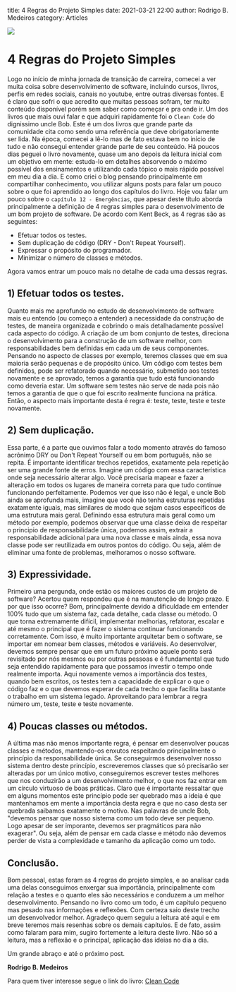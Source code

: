title: 4 Regras do Projeto Simples
date: 2021-03-21 22:00
author: Rodrigo B. Medeiros
category: Articles

![][main_image]

# 4 Regras do Projeto Simples
  
  
Logo no início de minha jornada de transição de carreira, comecei a ver muita coisa sobre desenvolvimento de software, incluindo cursos, livros, perfis em redes sociais, canais no youtube, entre outras diversas fontes. E é claro que sofri o que acredito que muitas pessoas sofram, ter muito conteúdo disponível porém sem saber como começar e pra onde ir.
Um dos livros que mais ouvi falar e que adquiri rapidamente foi o `Clean Code` do dignissimo uncle Bob. Este é um dos livros que grande parte da comunidade cita como sendo uma referência que deve obrigatoriamente ser lida. Na época, comecei a lê-lo mas de fato estava bem no início de tudo e não consegui entender grande parte de seu conteúdo.
Há poucos dias peguei o livro novamente, quase um ano depois da leitura inicial com um objetivo em mente: estuda-lo em detalhes absorvendo o máximo possível dos ensinamentos e utilizando cada tópico o mais rápido possível em meu dia a dia. E como criei o blog pensando principalmente em compartilhar conhecimento, vou utilizar alguns posts para falar um pouco sobre o que foi aprendido ao longo dos capítulos do livro.
Hoje vou falar um pouco sobre o `capítulo 12 - Emergências`, que apesar deste título aborda principalmente a definição de 4 regras simples para o desenvolvimento de um bom projeto de software. De acordo com Kent Beck, as 4 regras são as seguintes:

- Efetuar todos os testes.
- Sem duplicação de código (DRY - Don't Repeat Yourself).
- Expressar o propósito do programador.
- Minimizar o número de classes e métodos.

Agora vamos entrar um pouco mais no detalhe de cada uma dessas regras.

## 1) Efetuar todos os testes.

Quanto mais me aprofundo no estudo de desenvolvimento de software mais eu entendo (ou começo a entender) a necessidade da construção de testes, de maneira organizada e cobrindo o mais detalhadamente possível cada aspecto do código. A criação de um bom conjunto de testes, direciona o desenvolvimento para a construção de um software melhor, com responsabilidades bem definidas em cada um de seus componentes. Pensando no aspecto de classes por exemplo, teremos classes que em sua maioria serão pequenas e de propósito único. Um código com testes bem definidos, pode ser refatorado quando necessário, submetido aos testes novamente e se aprovado, temos a garantia que tudo está funcionando como deveria estar. Um software sem testes não serve de nada pois não temos a garantia de que o que foi escrito realmente funciona na prática. Então, o aspecto mais importante desta é regra é: teste, teste, teste e teste novamente.

## 2) Sem duplicação.

Essa parte, é a parte que ouvimos falar a todo momento através do famoso acrônimo DRY ou Don't Repeat Yourself ou em bom português, não se repita. É importante identificar trechos repetidos, exatamente pela repetição ser uma grande fonte de erros. Imagine um código com essa característica onde seja necessário alterar algo. Você precisaria mapear e fazer a alteração em todos os lugares de maneira correta para que tudo continue funcionando perfeitamente. Podemos ver que isso não é legal, e uncle Bob ainda se aprofunda mais, imagine que você não tenha estruturas repetidas exatamente iguais, mas similares de modo que sejam casos específicos de uma estrutura mais geral. Definindo essa estrutura mais geral como um método por exemplo, podemos observar que uma classe deixa de respeitar o principio de responsabilidade única, podemos assim, extrair a responsabilidade adicional para uma nova classe e mais ainda, essa nova classe pode ser reutilizada em outros pontos do código. Ou seja, além de eliminar uma fonte de problemas, melhoramos o nosso software.

## 3) Expressividade.

Primeiro uma pergunda, onde estão os maiores custos de um projeto de software? Acertou quem respondeu que é na manutenção de longo prazo. E por que isso ocorre? Bom, principalmente devido a dificuldade em entender 100% tudo que um sistema faz, cada detalhe, cada classe ou método. O que torna extremamente difícil, implementar melhorias, refatorar, escalar e até mesmo o principal que é fazer o sistema continuar funcionando corretamente. Com isso, é muito importante arquitetar bem o software, se importar em nomear bem classes, métodos e variáveis. Ao desenvolver, devemos sempre pensar que em um futuro próximo aquele ponto será revisitado por nós mesmos ou por outras pessoas e é fundamental que tudo seja entendido rapidamente para que possamos investir o tempo onde realmente importa. Aqui novamente vemos a importância dos testes, quando bem escritos, os testes tem a capacidade de explicar o que o código faz e o que devemos esperar de cada trecho o que facilita bastante o trabalho em um sistema legado. Aproveitando para lembrar a regra número um, teste, teste e teste novamente. 

## 4) Poucas classes ou métodos.

A última mas não menos importante regra, é pensar em desenvolver poucas classes e métodos, mantendo-os enxutos respeitando principalmente o princípio da responsabilidade única. Se conseguirmos desenvolver nosso sistema dentro deste princípio, escreveremos classes que só precisarão ser alteradas por um único motivo, conseguiremos escrever testes melhores que nos conduzirão a um desenvolvimento melhor, o que nos faz entrar em um círculo virtuoso de boas práticas. Claro que é importante ressaltar que em alguns momentos este princípio pode ser quebrado mas a ideia é que mantenhamos em mente a importância desta regra e que no caso desta ser quebrada saibamos exatamente o motivo. Nas palavras de uncle Bob, "devemos pensar que nosso sistema como um todo deve ser pequeno. Logo apesar de ser imporante, devemos ser pragmáticos para não exagerar". Ou seja, além de pensar em cada classe e método não devemos perder de vista a complexidade e tamanho da aplicação como um todo.

## Conclusão.

Bom pessoal, estas foram as 4 regras do projeto simples, e ao analisar cada uma delas conseguimos enxergar sua importância, principalmente com relação a testes e o quanto eles são necessários e conduzem a um melhor desenvolvimento. Pensando no livro como um todo, é um capítulo pequeno mas pesado nas informações e reflexões. Com certeza saio deste trecho um desenvolvedor melhor. Agradeço quem seguiu a leitura até aqui e em breve teremos mais resenhas sobre os demais capítulos. E de fato, assim como falaram para mim, sugiro fortemente a leitura deste livro. Não só a leitura, mas a reflexão e o principal, aplicação das ideias no dia a dia.

Um grande abraço e até o próximo post.

__Rodrigo B. Medeiros__

Para quem tiver interesse segue o link do livro: 
[Clean Code][url_livro]


[url_livro]:https://www.amazon.com.br/C%C3%B3digo-limpo-Robert-C-Martin/dp/8576082675/ref=sr_1_1?__mk_pt_BR=%C3%85M%C3%85%C5%BD%C3%95%C3%91&dchild=1&keywords=clean+code&qid=1616373729&sr=8-1
[main_image]:images/cleanCode.jpg